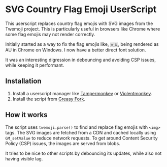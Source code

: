 # SVG Country Flag Emoji UserScript

This userscript replaces country flag emojis with SVG images from the Twemoji project. This is particularly useful in browsers like Chrome where some flag emojis may not render correctly.

Initially started as a way to fix the flag emojis like, 🇦🇺, being rendered as AU in Chrome on Windows. I now have a better direct font solution.

It was an interesting digression in debouncing and avoiding CSP issues, while keeping it performant.

## Installation

1.  Install a userscript manager like [Tampermonkey](https://www.tampermonkey.net/) or [Violentmonkey](https://violentmonkey.github.io/).
2.  Install the script from [Greasy Fork](https://greasyfork.org/en/scripts/499718-svg-country-flag-emoji-q).

## How it works

The script uses `twemoji.parse()` to find and replace flag emojis with `<img>` tags. The SVG images are fetched from a CDN and cached locally using `GM_setValue` to reduce network requests. To get around Content Security Policy (CSP) issues, the images are served from blobs.

It tries to be nice to other scripts by debouncing its updates, while also not having visible lag.
